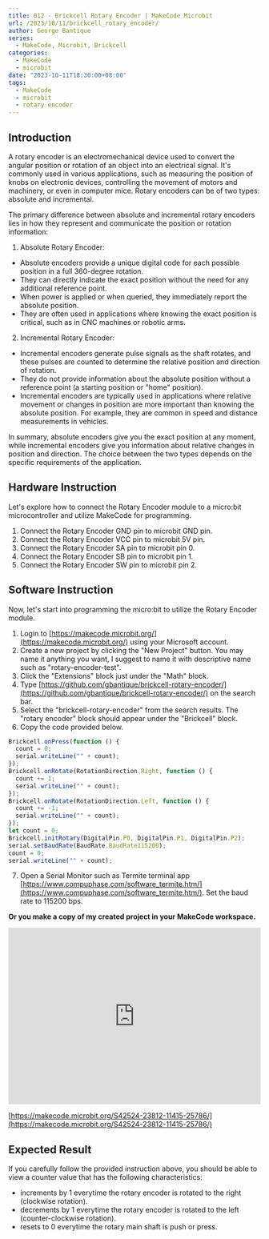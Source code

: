 ```yaml
---
title: 012 - Brickcell Rotary Encoder | MakeCode Microbit
url: /2023/10/11/brickcell_rotary_encoder/
author: George Bantique
series:
  - MakeCode, Microbit, Brickcell
categories:
  - MakeCode
  - microbit
date: "2023-10-11T18:30:00+08:00"
tags:
  - MakeCode
  - microbit
  - rotary encoder
---
```


## **Introduction**

A rotary encoder is an electromechanical device used to convert the angular position or rotation of an object into an electrical signal. It's commonly used in various applications, such as measuring the position of knobs on electronic devices, controlling the movement of motors and machinery, or even in computer mice. Rotary encoders can be of two types: absolute and incremental.

The primary difference between absolute and incremental rotary encoders lies in how they represent and communicate the position or rotation information:

1. Absolute Rotary Encoder:

- Absolute encoders provide a unique digital code for each possible position in a full 360-degree rotation.
- They can directly indicate the exact position without the need for any additional reference point.
- When power is applied or when queried, they immediately report the absolute position.
- They are often used in applications where knowing the exact position is critical, such as in CNC machines or robotic arms.

2. Incremental Rotary Encoder:

- Incremental encoders generate pulse signals as the shaft rotates, and these pulses are counted to determine the relative position and direction of rotation.
- They do not provide information about the absolute position without a reference point (a starting position or "home" position).
- Incremental encoders are typically used in applications where relative movement or changes in position are more important than knowing the absolute position. For example, they are common in speed and distance measurements in vehicles.

In summary, absolute encoders give you the exact position at any moment, while incremental encoders give you information about relative changes in position and direction. The choice between the two types depends on the specific requirements of the application.

## **Hardware Instruction**

Let's explore how to connect the Rotary Encoder module to a micro:bit microcontroller and utilize MakeCode for programming.

1. Connect the Rotary Encoder GND pin to microbit GND pin.
2. Connect the Rotary Encoder VCC pin to microbit 5V pin.
3. Connect the Rotary Encoder SA pin to microbit pin 0.
4. Connect the Rotary Encoder SB pin to microbit pin 1.
5. Connect the Rotary Encoder SW pin to microbit pin 2.

## **Software Instruction**

Now, let's start into programming the micro:bit to utilize the Rotary Encoder module.

1. Login to [https://makecode.microbit.org/](https://makecode.microbit.org/) using your Microsoft account.
2. Create a new project by clicking the "New Project" button. You may name it anything you want, I suggest to name it with descriptive name such as "rotary-encoder-test".
3. Click the "Extensions" block just under the "Math" block.
4. Type [https://github.com/gbantique/brickcell-rotary-encoder/](https://github.com/gbantique/brickcell-rotary-encoder/) on the search bar.
5. Select the "brickcell-rotary-encoder" from the search results. The "rotary encoder" block should appear under the "Brickcell" block.
6. Copy the code provided below.

```ts
Brickcell.onPress(function () {
  count = 0;
  serial.writeLine("" + count);
});
Brickcell.onRotate(RotationDirection.Right, function () {
  count += 1;
  serial.writeLine("" + count);
});
Brickcell.onRotate(RotationDirection.Left, function () {
  count += -1;
  serial.writeLine("" + count);
});
let count = 0;
Brickcell.initRotary(DigitalPin.P0, DigitalPin.P1, DigitalPin.P2);
serial.setBaudRate(BaudRate.BaudRate115200);
count = 0;
serial.writeLine("" + count);
```

7. Open a Serial Monitor such as Termite terminal app [https://www.compuphase.com/software_termite.htm/](https://www.compuphase.com/software_termite.htm/). Set the baud rate to 115200 bps.

**Or you make a copy of my created project in your MakeCode workspace.**

<div style="position:relative;height:0;padding-bottom:70%;overflow:hidden;"><iframe style="position:absolute;top:0;left:0;width:100%;height:100%;" src="https://makecode.microbit.org/#pub:S42524-23812-11415-25786" frameborder="0" sandbox="allow-popups allow-forms allow-scripts allow-same-origin"></iframe></div>

[https://makecode.microbit.org/S42524-23812-11415-25786/](https://makecode.microbit.org/S42524-23812-11415-25786/)

## **Expected Result**

If you carefully follow the provided instruction above, you should be able to view a counter value that has the following characteristics:

- increments by 1 everytime the rotary encoder is rotated to the right (clockwise rotation).
- decrements by 1 everytime the rotary encoder is rotated to the left (counter-clockwise rotation).
- resets to 0 everytime the rotary main shaft is push or press.
